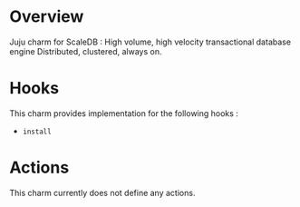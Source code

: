 # Overview

Juju charm for ScaleDB :
High volume, high velocity transactional database engine Distributed, clustered, always on.

# Hooks

This charm provides implementation for the following hooks :

  * `install`

# Actions

This charm currently does not define any actions.

